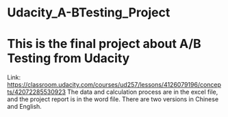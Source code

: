 # Udacity_A-BTesting_Project
# This is the final project about A/B Testing from Udacity 
Link: https://classroom.udacity.com/courses/ud257/lessons/4126079196/concepts/42072285530923
The data and calculation process are in the excel file, and the project report is in the word file. 
There are two versions in Chinese and English.

